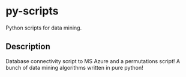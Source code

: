 # py-scripts
Python scripts for data mining.

## Description
Database connectivity script to MS Azure and a permutations script! A bunch of data mining algorithms written in pure python!